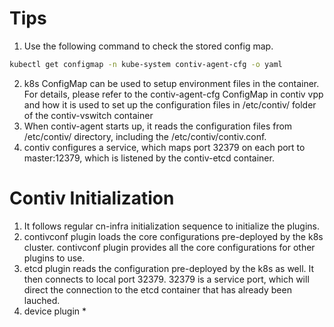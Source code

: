 # Tips

1. Use the following command to check the stored config map.
```bash
kubectl get configmap -n kube-system contiv-agent-cfg -o yaml
```
2. k8s ConfigMap can be used to setup environment files in the container. For details, please refer to the contiv-agent-cfg ConfigMap in contiv vpp and how it is used to set up the configuration files in /etc/contiv/ folder of the contiv-vswitch container
3. When contiv-agent starts up, it reads the configuration files from /etc/contiv/ directory, including the /etc/contiv/contiv.conf. 
4. contiv configures a service, which maps port 32379 on each port to master:12379, which is listened by the contiv-etcd container.

# Contiv Initialization

1. It follows regular cn-infra initialization sequence to initialize the plugins.
2. contivconf plugin loads the core configurations pre-deployed by the k8s cluster. contivconf plugin provides all the core configurations for other plugins to use.
3. etcd plugin reads the configuration pre-deployed by the k8s as well. It then connects to local port 32379. 32379 is a service port, which will direct the connection to the etcd container that has already been lauched.
4. device plugin
    * 
